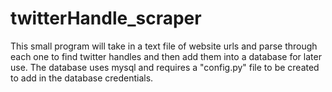 # twitterHandle_scraper


This small program will take in a text file of website urls and parse through each one to find twitter handles and then add them into a database for later use. The database uses mysql and requires a "config.py" file to be created to add in the database credentials. 
